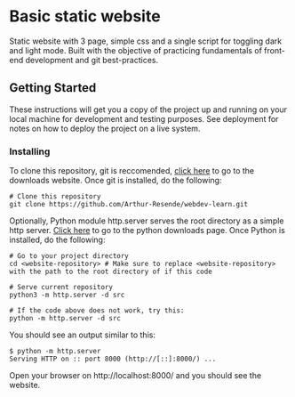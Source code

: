 # Basic static website

Static website with 3 page, simple css and a single script for toggling dark and light mode. Built with the objective of practicing fundamentals of front-end development and git best-practices.

## Getting Started

These instructions will get you a copy of the project up and running on your local machine for development and testing purposes. See deployment for notes on how to deploy the project on a live system.

### Installing

To clone this repository, git is reccomended, [click here](https://git-scm.com/downloads) to go to the downloads website.
Once git is installed, do the following:

```
# Clone this repository
git clone https://github.com/Arthur-Resende/webdev-learn.git
```

Optionally, Python module http.server serves the root directory as a simple http server. [Click here](https://www.python.org/downloads/) to go to the python downloads page.
Once Python is installed, do the following:
```
# Go to your project directory
cd <website-repository> # Make sure to replace <website-repository> with the path to the root directory of if this code

# Serve current repository
python3 -m http.server -d src

# If the code above does not work, try this:
python -m http.server -d src
```

You should see an output similar to this:

```
$ python -m http.server
Serving HTTP on :: port 8000 (http://[::]:8000/) ...
```

Open your browser on http://localhost:8000/ and you should see the website.

<!-- 
## Running the tests

Explain how to run the automated tests for this system

### Break down into end to end tests

Explain what these tests test and why

```
Give an example
```

### And coding style tests

Explain what these tests test and why

```
Give an example
```

## Deployment

Add additional notes about how to deploy this on a live system

## Built With

* [Dropwizard](http://www.dropwizard.io/1.0.2/docs/) - The web framework used
* [Maven](https://maven.apache.org/) - Dependency Management
* [ROME](https://rometools.github.io/rome/) - Used to generate RSS Feeds

## Contributing

Please read [CONTRIBUTING.md](https://gist.github.com/PurpleBooth/b24679402957c63ec426) for details on our code of conduct, and the process for submitting pull requests to us.

## Versioning

We use [SemVer](http://semver.org/) for versioning. For the versions available, see the [tags on this repository](https://github.com/your/project/tags). 

## Authors

* **Billie Thompson** - *Initial work* - [PurpleBooth](https://github.com/PurpleBooth)

See also the list of [contributors](https://github.com/your/project/contributors) who participated in this project.

## License

This project is licensed under the MIT License - see the [LICENSE.md](LICENSE.md) file for details

## Acknowledgments

* Hat tip to anyone whose code was used
* Inspiration
* etc -->
